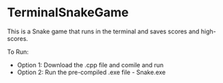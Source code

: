 # TerminalSnakeGame

This is a Snake game that runs in the terminal
and saves scores and high-scores.

To Run:
- Option 1: Download the .cpp file and comile and run
- Option 2: Run the pre-compiled .exe file - Snake.exe

